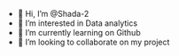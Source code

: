- 👋 Hi, I’m @Shada-2
- 👀 I’m interested in Data analytics
- 🌱 I’m currently learning on Github
- 💞️ I’m looking to collaborate on my project

<!---
Shada-2/Shada-2 is a ✨ special ✨ repository because its `README.md` (this file) appears on your GitHub profile.
You can click the Preview link to take a look at your changes.
--->
